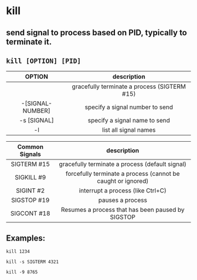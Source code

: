 # kill

send signal to process based on PID, typically to terminate it.
---

` kill [OPTION] [PID] `
---

| **OPTION** | description |
|:---:|:---:|
|  | gracefully terminate a process (SIGTERM #15) |
| -[SIGNAL-NUMBER] | specify a signal number to send |
| -s [SIGNAL] | specify a signal name to send |
| -l | list all signal names |

| **Common Signals** | description |
|:---:|:---:|
| SIGTERM #15 | gracefully terminate a process (default signal) |
| SIGKILL #9 | forcefully terminate a process (cannot be caught or ignored) |
| SIGINT #2 | interrupt a process (like Ctrl+C) |
| SIGSTOP #19 | pauses a process |
| SIGCONT #18 | Resumes a process that has been paused by SIGSTOP |

## Examples:
` kill 1234 `

` kill -s SIGTERM 4321 `

` kill -9 8765 `